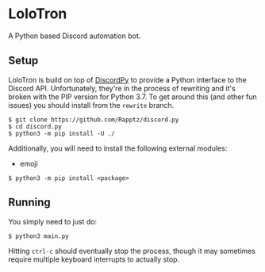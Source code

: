 # LoloTron

A Python based Discord automation bot.

## Setup
LoloTron is build on top of [DiscordPy](https://discordpy.readthedocs.io/en/rewrite/index.html) to provide a Python interface to the Discord API. Unfortunately, they're in the process of rewriting and it's broken with the PIP version for Python 3.7. To get around this (and other fun issues) you should install from the `rewrite` branch.

```
$ git clone https://github.com/Rapptz/discord.py
$ cd discord.py
$ python3 -m pip install -U ./
```

Additionally, you will need to install the following external modules:
- emoji

```
$ python3 -m pip install <package>
```

## Running
You simply need to just do:
```
$ python3 main.py
```

Hitting ```ctrl-c``` should eventually stop the process, though it may sometimes require multiple keyboard interrupts to actually stop.